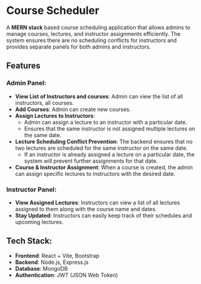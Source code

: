 # Course Scheduler

A **MERN stack** based course scheduling application that allows admins to manage courses, lectures, and instructor assignments efficiently. The system ensures there are no scheduling conflicts for instructors and provides separate panels for both admins and instructors.

## Features

### Admin Panel:
- **View List of Instructors and courses**: Admin can view the list of all instructors, all courses.
- **Add Courses**: Admin can create new courses. 
- **Assign Lectures to Instructors**: 
  - Admin can assign a lecture to an instructor with a particular date.
  - Ensures that the same instructor is not assigned multiple lectures on the same date.
- **Lecture Scheduling Conflict Prevention**: The backend ensures that no two lectures are scheduled for the same instructor on the same date.
  - If an instructor is already assigned a lecture on a particular date, the system will prevent further assignments for that date.
- **Course & Instructor Assignment**: When a course is created, the admin can assign specific lectures to instructors with the desired date.

### Instructor Panel:
- **View Assigned Lectures**: Instructors can view a list of all lectures assigned to them along with the course name and dates.
- **Stay Updated**: Instructors can easily keep track of their schedules and upcoming lectures.

## Tech Stack:
- **Frontend**: React + Vite, Bootstrap
- **Backend**: Node.js, Express.js
- **Database**: MongoDB
- **Authentication**: JWT (JSON Web Token)
